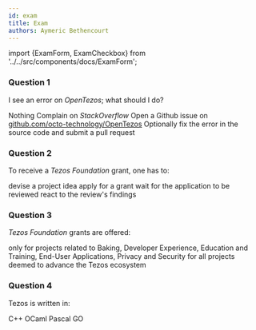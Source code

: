 ```yaml
---
id: exam
title: Exam
authors: Aymeric Bethencourt
---
```


import {ExamForm, ExamCheckbox} from '../../src/components/docs/ExamForm';

<ExamForm moduleName="How to Contribute">

### Question 1

I see an error on _OpenTezos_; what should I do?

<ExamCheckbox name="00" isCorrect="false">Nothing</ExamCheckbox>
<ExamCheckbox name="01" isCorrect="false">Complain on _StackOverflow_</ExamCheckbox>
<ExamCheckbox name="02" isCorrect="true">Open a Github issue on [github.com/octo-technology/OpenTezos](https://github.com/octo-technology/OpenTezos)</ExamCheckbox>
<ExamCheckbox name="03" isCorrect="true">Optionally fix the error in the source code and submit a pull request</ExamCheckbox>

### Question 2

To receive a _Tezos Foundation_ grant, one has to:

<ExamCheckbox name="10" isCorrect="true">devise a project idea</ExamCheckbox>
<ExamCheckbox name="11" isCorrect="true">apply for a grant</ExamCheckbox>
<ExamCheckbox name="12" isCorrect="true">wait for the application to be reviewed</ExamCheckbox>
<ExamCheckbox name="13" isCorrect="true">react to the review's findings</ExamCheckbox>

### Question 3

_Tezos Foundation_ grants are offered:

<ExamCheckbox name="20" isCorrect="false">only for projects related to Baking, Developer Experience, Education and Training, End-User Applications, Privacy and Security</ExamCheckbox>
<ExamCheckbox name="21" isCorrect="true">for all projects deemed to advance the Tezos ecosystem</ExamCheckbox>

### Question 4

Tezos is written in:

<ExamCheckbox name="30" isCorrect="false">C++</ExamCheckbox>
<ExamCheckbox name="31" isCorrect="true">OCaml</ExamCheckbox>
<ExamCheckbox name="32" isCorrect="false">Pascal</ExamCheckbox>
<ExamCheckbox name="33" isCorrect="false">GO</ExamCheckbox>

</ExamForm>